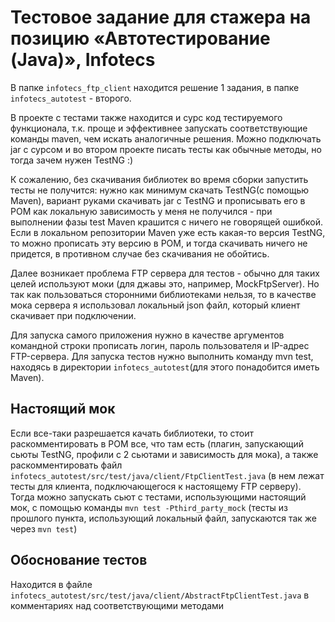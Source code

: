# Тестовое задание для стажера на позицию «Автотестирование (Java)», Infotecs

В папке `infotecs_ftp_client` находится решение 1 задания, в папке `infotecs_autotest` - второго.

В проекте с тестами также находится и сурс код тестируемого функционала, т.к. проще и эффективнее запускать соответствующие команды maven, чем искать аналогичные решения. Можно подключать jar с сурсом и во втором проекте писать тесты как обычные методы, но тогда зачем нужен TestNG :)

К сожалению, без скачивания библиотек во время сборки запустить тесты не получится: нужно как минимум скачать TestNG(с помощью Maven), вариант руками скачивать jar с TestNG и прописывать его в POM как локальную зависимость у меня не получился - при выполнении фазы test Maven крашится с ничего не говорящей ошибкой. Если в локальном репозитории Maven уже есть какая-то версия TestNG, то можно прописать эту версию в POM, и тогда скачивать ничего не придется, в противном случае без скачивания не обойтись.

Далее возникает проблема FTP сервера для тестов - обычно для таких целей используют моки (для джавы это, например, MockFtpServer). Но так как пользоваться сторонними библиотеками нельзя, то в качестве мока сервера я использовал локальный json файл, который клиент скачивает при подключении.

Для запуска самого приложения нужно в качестве аргументов командной строки прописать логин, пароль пользователя и IP-адрес FTP-сервера. Для запуска тестов нужно выполнить команду mvn test, находясь в директории `infotecs_autotest`(для этого понадобится иметь Maven).

## Настоящий мок
Если все-таки разрешается качать библиотеки, то стоит раскомментировать в POM все, что там есть (плагин, запускающий сьюты TestNG, профили с 2 сьютами и зависимость для мока), а также раскомментировать файл `infotecs_autotest/src/test/java/client/FtpClientTest.java` (в нем лежат тесты для клиента, подключающегося к настоящему FTP серверу). Тогда можно запускать сьют с тестами, использующими настоящий мок, с помощью команды `mvn test -Pthird_party_mock` (тесты из прошлого пункта, использующий локальный файл, запускаются так же через `mvn test`)

## Обоснование тестов
Находится в файле `infotecs_autotest/src/test/java/client/AbstractFtpClientTest.java` в комментариях над соответствующими методами
